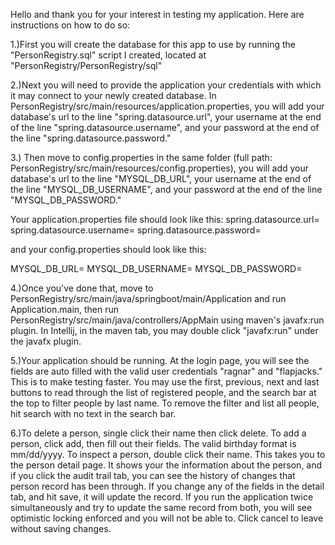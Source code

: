 Hello and thank you for your interest in testing my application. Here are instructions on how to do so:

1.)First you will create the database for this app to use by running the "PersonRegistry.sql" script I created, located at "PersonRegistry/PersonRegistry/sql"

2.)Next you will need to provide the application your credentials with which it may connect to your newly created database. In PersonRegistry/src/main/resources/application.properties, you will add your database's url to the line "spring.datasource.url", your username at the end of the line "spring.datasource.username", and your password at the end of the line "spring.datasource.password."

3.) Then move to config.properties in the same folder (full path: PersonRegistry/src/main/resources/config.properties), you will add your database's url to the line "MYSQL_DB_URL", your username at the end of the line "MYSQL_DB_USERNAME", and your password at the end of the line "MYSQL_DB_PASSWORD."

Your application.properties file should look like this:
spring.datasource.url=<your db url here>
spring.datasource.username=<your username here>
spring.datasource.password=<your password here>

and your config.properties should look like this:

MYSQL_DB_URL=<your db url here>
MYSQL_DB_USERNAME=<your username here>
MYSQL_DB_PASSWORD=<your password here>

4.)Once you've done that, move to PersonRegistry/src/main/java/springboot/main/Application and run Application.main, then run PersonRegistry/src/main/java/controllers/AppMain using maven's javafx:run plugin. In Intellij, in the maven tab, you may double click "javafx:run" under the javafx plugin.

5.)Your application should be running. At the login page, you will see the fields are auto filled with the valid user credentials "ragnar" and "flapjacks." This is to make testing faster. You may use the first, previous, next and last buttons to read through the list of registered people, and the search bar at the top to filter people by last name. To remove the filter and list all people, hit search with no text in the search bar.

6.)To delete a person, single click their name then click delete. To add a person, click add, then fill out their fields. The valid birthday format is mm/dd/yyyy. To inspect a person, double click their name. This takes you to the person detail page. It shows your the information about the person, and if you click the audit trail tab, you can see the history of changes that person record has been through. If you change any of the fields in the detail tab, and hit save, it will update the record. If you run the application twice simultaneously and try to update the same record from both, you will see optimistic locking enforced and you will not be able to. Click cancel to leave without saving changes. 